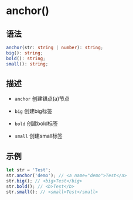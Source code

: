 # anchor()

## 语法

```ts
anchor(str: string | number): string;
big(): string;
bold(): string;
small(): string;
```

## 描述

- `anchor` 创建锚点(a)节点

- `big` 创建big标签

- `bold` 创建bold标签

- `small` 创建small标签


## 示例

```js
let str = 'Test';
str.anchor('demo'); // <a name="demo">Test</a>
str.big(); // <big>Test</big>
str.bold(); // <b>Test</b>
str.small(); // <small>Test</small>
```